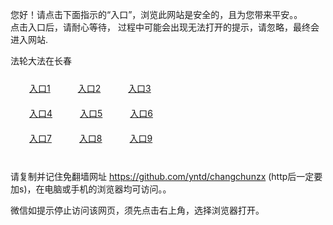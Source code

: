 您好！请点击下面指示的“入口”，浏览此网站是安全的，且为您带来平安。。 <br/>
点击入口后，请耐心等待， 过程中可能会出现无法打开的提示，请忽略，最终会进入网站. </br>

法轮大法在长春<br/>
<div style="padding:10px"><a style="margin:20px" target="_blank" href="https://d32m2wwavj9ars.cloudfront.net/2Qpsp?hkphsq" id="ccLink1" rel="nofollow">入口1</a> <a target="_blank" style="margin:20px" href="https://d1qk8hhowwb0ue.cloudfront.net/2Qpsp?ynuig" id="ccLink2" rel="nofollow">入口2</a> <a style="margin:20px" target="_blank" href="https://d1mnkureg1jv5.cloudfront.net/2Qpsp?gixhwdo" id="ccLink3" rel="nofollow">入口3</a></div>

<div style="padding:10px" ><a style="margin:20px" target="_blank" href="https://d32m2wwavj9ars.cloudfront.net/2Qpsp?hkphsq" id="ccLink4" rel="nofollow">入口4</a> <a style="margin:20px" href="https://d1qk8hhowwb0ue.cloudfront.net/2Qpsp?ynuig" target="_blank" id="ccLink5" rel="nofollow">入口5</a> <a style="margin:20px" href="https://d1mnkureg1jv5.cloudfront.net/2Qpsp?gixhwdo" target="_blank" id="ccLink6" rel="nofollow">入口6</a></div>

<div style="padding:10px"><a style="margin:20px" target="_blank" href="https://d32m2wwavj9ars.cloudfront.net/2Qpsp?hkphsq" id="ccLink7" rel="nofollow">入口7</a> <a style="margin:20px" href="https://d1qk8hhowwb0ue.cloudfront.net/2Qpsp?ynuig" target="_blank" id="ccLink8" rel="nofollow">入口8</a> <a style="margin:20px" target="_blank" href="https://d1mnkureg1jv5.cloudfront.net/2Qpsp?gixhwdo" id="ccLink9" rel="nofollow">入口9</a></div>

<br/>



请复制并记住免翻墙网址 https://github.com/yntd/changchunzx (http后一定要加s)，在电脑或手机的浏览器均可访问。。<br/>

微信如提示停止访问该网页，须先点击右上角，选择浏览器打开。

